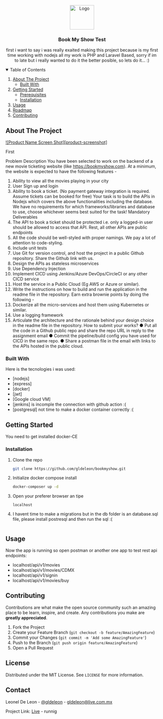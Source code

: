 <!-- PROJECT LOGO -->
<br />
<p align="center">
  <a href="https://github.com/othneildrew/Best-README-Template">
    <img src="images/logo.png" alt="Logo" width="80" height="80">
  </a>

  <h3 align="center">Book My Show Test</h3>

  <p align="center">
    first i want to say i was really exaited making this project because is my first time working with nodejs all my work is PHP and Laravel Based, sorry if im to late but i really wanted to do it the better posible, so lets do it... :)
    <br />   
  </p>
</p>

<!-- TABLE OF CONTENTS -->
<details open="open">
  <summary>Table of Contents</summary>
  <ol>
    <li>
      <a href="#about-the-project">About The Project</a>
      <ul>
        <li><a href="#built-with">Built With</a></li>
      </ul>
    </li>
    <li>
      <a href="#getting-started">Getting Started</a>
      <ul>
        <li><a href="#prerequisites">Prerequisites</a></li>
        <li><a href="#installation">Installation</a></li>
      </ul>
    </li>
    <li><a href="#usage">Usage</a></li>
    <li><a href="#roadmap">Roadmap</a></li>
    <li><a href="#contributing">Contributing</a></li>    
  </ol>
</details>

<!-- ABOUT THE PROJECT -->
## About The Project

[![Product Name Screen Shot][product-screenshot]](https://example.com)

First

Problem Description
You have been selected to work on ​the backend​ of a new movie ticketing website (like https://bookmyshow.com​).
At a minimum, the website is expected to have the following features -
1. Ability to view all the movies playing in your city
2. User Sign up and login
3. Ability to book a ticket. (No payment gateway integration is required. Assume tickets can be
booked for free)
Your task is to ​build the APIs​ in Nodejs which covers the above functionalities including the database. We have no requirements for which frameworks/libraries and database to use, choose whichever seems best suited for the task!
Mandatory Deliverables
1. The API to book a ticket should be protected i.e. only a logged-in user should be allowed to access that API. Rest, all other APIs are public endpoints
2. All the code should be well-styled with proper namings. We pay a lot of attention to code-styling.
3. Include unit tests
4. Use Git for version control, and host the project in a public Github repository. Share the Github
link with us.
6. Design the APIs as stateless microservices
7. Use Dependency Injection
8. Implement CICD using Jenkins/Azure DevOps/CircleCI or any other CICD service
9. Host the service in a Public Cloud (Eg AWS or Azure or similar).
10. Write the instructions on how to build and run the application in the readme file in the repository.
Earn extra brownie points by doing the following -
11. Dockerize all the micro-services and host them using Kubernetes or similar.
12. Use a logging framework
13. Articulate the architecture and the rationale behind your design choice in the readme file in the
repository.
How to submit your works?
● Put all the code in a Github public repo and share the repo URL in reply to the assignment email
● Commit the pipeline/build config you have used for CICD in the same repo.
● Share a postman file in the email with links to the APIs hosted in the public cloud.

### Built With

Here is the tecnologies i was used:

* [nodejs]
* [express]
* [docker]
* [jwt]
* [Google cloud VM]
* [jenkins] is incomple the connection with github action :(
* [postgresql] not time to make a docker container correctly :(

<!-- GETTING STARTED -->
## Getting Started

You need to get installed docker-CE

### Installation


1. Clone the repo
   ```sh
   git clone https://github.com/gldeleon/bookmyshow.git
   ```
2. Initialize docker compose install
   ```sh
   docker-composer up -d
   ```
3. Open your preferer browser an tipe
   ```web
   localhost

4. I havent time to make a migrations but in the db folder is an database.sql file, please install postresql and then run the sql :(
   ```
<!-- USAGE EXAMPLES -->
## Usage

Now the app is running so open postman or another one app to test rest api endpoints:

* localhost/api/v1/movies
* localhost/api/v1/movies/CDMX
* localhost/api/v1/signin
* localhost/api/v1/movies/buy


<!-- CONTRIBUTING -->
## Contributing

Contributions are what make the open source community such an amazing place to be learn, inspire, and create. Any contributions you make are **greatly appreciated**.

1. Fork the Project
2. Create your Feature Branch (`git checkout -b feature/AmazingFeature`)
3. Commit your Changes (`git commit -m 'Add some AmazingFeature'`)
4. Push to the Branch (`git push origin feature/AmazingFeature`)
5. Open a Pull Request

<!-- LICENSE -->
## License

Distributed under the MIT License. See `LICENSE` for more information.

<!-- CONTACT -->
## Contact

Leonel De Leon - [@gldeleon](https://twitter.com/gldeleon) - gldeleon@live.com.mx

Project Link: [Live](35.192.16.71) - runnig